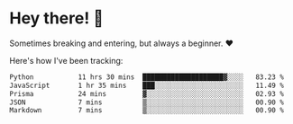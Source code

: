 # Hey there! 👋
Sometimes breaking and entering, but always a beginner. ❤️

Here's how I've been tracking:
<!--START_SECTION:waka-->

```txt
Python           11 hrs 30 mins  ████████████████████▓░░░░   83.23 %
JavaScript       1 hr 35 mins    ███░░░░░░░░░░░░░░░░░░░░░░   11.49 %
Prisma           24 mins         ▓░░░░░░░░░░░░░░░░░░░░░░░░   02.93 %
JSON             7 mins          ▒░░░░░░░░░░░░░░░░░░░░░░░░   00.90 %
Markdown         7 mins          ▒░░░░░░░░░░░░░░░░░░░░░░░░   00.90 %
```

<!--END_SECTION:waka-->
